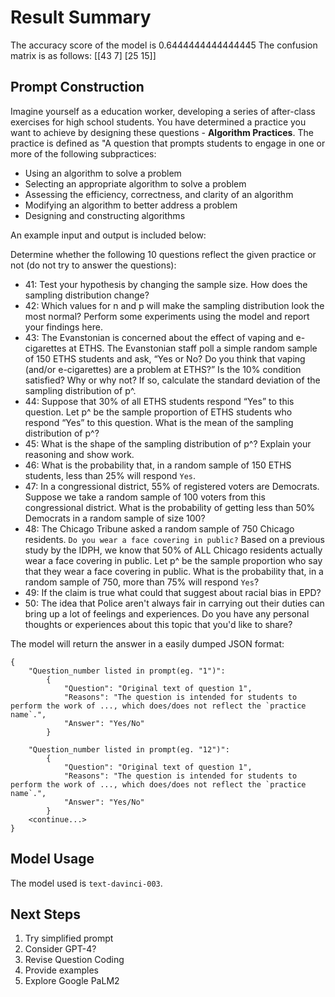 # Result Summary
The accuracy score of the model is 0.6444444444444445
The confusion matrix is as follows:
[[43  7]
 [25 15]]

## Prompt Construction
Imagine yourself as a education worker, developing a series of after-class exercises for high school students. You have determined a practice you want to achieve by designing these questions - **Algorithm Practices**.
The practice is defined as "A question that prompts students to engage in one or more of the following subpractices:
* Using an algorithm to solve a problem
* Selecting an appropriate algorithm to solve a problem
* Assessing the efficiency, correctness, and clarity of an algorithm
* Modifying an algorithm to better address a problem
* Designing and constructing algorithms

An example input and output is included below: 

Determine whether the following 10 questions reflect the given practice or not (do not try to answer the questions): 
* 41: Test your hypothesis by changing the sample size. How does the sampling distribution change? 
* 42: Which values for n and p will make the sampling distribution look the most normal? Perform some experiments using the model and report your findings here.
* 43: The Evanstonian is concerned about the effect of vaping and e-cigarettes at ETHS. The Evanstonian staff poll a simple random sample of 150 ETHS students and ask, “Yes or No? Do you think that vaping (and/or e-cigarettes) are a problem at ETHS?” Is the 10% condition satisfied? Why or why not? If so, calculate the standard deviation of the sampling distribution of p^.
* 44: Suppose that 30% of all ETHS students respond “Yes” to this question. Let p^ be the sample proportion of ETHS students who respond “Yes” to this question. What is the mean of the sampling distribution of p^?
* 45: What is the shape of the sampling distribution of p^? Explain your reasoning and show work.
* 46: What is the probability that, in a random sample of 150 ETHS students, less than 25% will respond `Yes`. 
* 47: In a congressional district, 55% of registered voters are Democrats. Suppose we take a random sample of 100 voters from this congressional district. What is the probability of getting less than 50% Democrats in a random sample of size 100?
* 48: The Chicago Tribune asked a random sample of 750 Chicago residents. `Do you wear a face covering in public?` Based on a previous study by the IDPH, we know that 50% of ALL Chicago residents actually wear a face covering in public. Let p^ be the sample proportion who say that they wear a face covering in public. What is the probability that, in a random sample of 750, more than 75% will respond `Yes`?
* 49: If the claim is true what could that suggest about racial bias in EPD?
* 50: The idea that Police aren't always fair in carrying out their duties can bring up a lot of feelings and experiences. Do you have any personal thoughts or experiences about this topic that you'd like to share?

The model will return the answer in a easily dumped JSON format: 

```
{
    "Question_number listed in prompt(eg. "1")": 
        {
            "Question": "Original text of question 1",
            "Reasons": "The question is intended for students to perform the work of ..., which does/does not reflect the `practice name`.",
            "Answer": "Yes/No"
        }
    
    "Question_number listed in prompt(eg. "12")":
        {
            "Question": "Original text of question 1",
            "Reasons": "The question is intended for students to perform the work of ..., which does/does not reflect the `practice name`.",
            "Answer": "Yes/No"
        }
    <continue...>
}
```

## Model Usage
The model used is `text-davinci-003`. 

## Next Steps
1. Try simplified prompt 
2. Consider GPT-4?
3. Revise Question Coding
4. Provide examples
5. Explore Google PaLM2